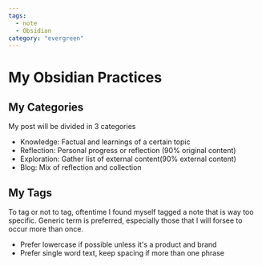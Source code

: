 ```yaml
---
tags:
  - note
  - Obsidian
category: "evergreen"
---
```


# My Obsidian Practices

## My Categories
My post will be divided in 3 categories
- Knowledge: Factual and learnings of a certain topic
- Reflection: Personal progress or reflection (90% original content)
- Exploration: Gather list of external content(90% external content)
- Blog: Mix of reflection and collection


## My Tags
To tag or not to tag, oftentime I found myself tagged a note that is way too specific. Generic term is preferred, especially those that I will forsee to occur more than once.

- Prefer lowercase if possible unless it's a product and brand
- Prefer single word text, keep spacing if more than one phrase